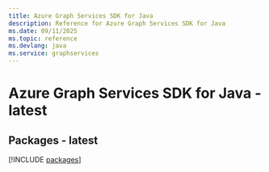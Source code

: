 ```yaml
---
title: Azure Graph Services SDK for Java
description: Reference for Azure Graph Services SDK for Java
ms.date: 09/11/2025
ms.topic: reference
ms.devlang: java
ms.service: graphservices
---
```

# Azure Graph Services SDK for Java - latest
## Packages - latest
[!INCLUDE [packages](graph-services-index.md)]